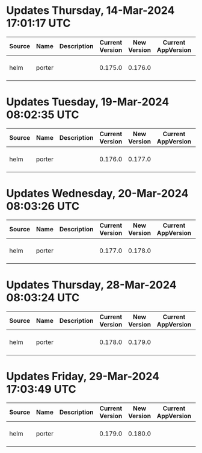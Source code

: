# Updates Thursday, 14-Mar-2024 17:01:17 UTC
| Source | Name   | Description | Current Version | New Version | Current AppVersion | New AppVersion | Reference                             |
| ------ | ------ | ----------- | --------------- | ----------- | ------------------ | -------------- | ------------------------------------- |
| helm   | porter |             | 0.175.0         | 0.176.0     |                    | 0.11.1         | https://charts-self-hosted.porter.run |

# Updates Tuesday, 19-Mar-2024 08:02:35 UTC
| Source | Name   | Description | Current Version | New Version | Current AppVersion | New AppVersion | Reference                             |
| ------ | ------ | ----------- | --------------- | ----------- | ------------------ | -------------- | ------------------------------------- |
| helm   | porter |             | 0.176.0         | 0.177.0     |                    | 0.11.1         | https://charts-self-hosted.porter.run |

# Updates Wednesday, 20-Mar-2024 08:03:26 UTC
| Source | Name   | Description | Current Version | New Version | Current AppVersion | New AppVersion | Reference                             |
| ------ | ------ | ----------- | --------------- | ----------- | ------------------ | -------------- | ------------------------------------- |
| helm   | porter |             | 0.177.0         | 0.178.0     |                    | 0.11.1         | https://charts-self-hosted.porter.run |

# Updates Thursday, 28-Mar-2024 08:03:24 UTC
| Source | Name   | Description | Current Version | New Version | Current AppVersion | New AppVersion | Reference                             |
| ------ | ------ | ----------- | --------------- | ----------- | ------------------ | -------------- | ------------------------------------- |
| helm   | porter |             | 0.178.0         | 0.179.0     |                    | 0.11.1         | https://charts-self-hosted.porter.run |

# Updates Friday, 29-Mar-2024 17:03:49 UTC
| Source | Name   | Description | Current Version | New Version | Current AppVersion | New AppVersion | Reference                             |
| ------ | ------ | ----------- | --------------- | ----------- | ------------------ | -------------- | ------------------------------------- |
| helm   | porter |             | 0.179.0         | 0.180.0     |                    | 0.11.1         | https://charts-self-hosted.porter.run |

